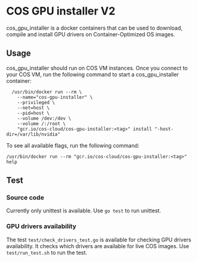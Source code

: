 # COS GPU installer V2

cos\_gpu\_installer is a docker containers that can be used to download,
compile and install GPU drivers on Container-Optimized OS images.

## Usage

cos\_gpu\_installer should run on COS VM instances. Once you connect to your
COS VM, run the following command to start a cos\_gpu\_installer container:
```
  /usr/bin/docker run --rm \
    --name="cos-gpu-installer" \
    --privileged \
    --net=host \
    --pid=host \
    --volume /dev:/dev \
    --volume /:/root \
    "gcr.io/cos-cloud/cos-gpu-installer:<tag>" install "-host-dir=/var/lib/nvidia"
```

To see all available flags, run the following command:

```
/usr/bin/docker run --rm "gcr.io/cos-cloud/cos-gpu-installer:<tag>" help
```

## Test

### Source code
Currently only unittest is available. Use `go test` to run unittest.

### GPU drivers availability
The test `test/check_drivers_test.go` is available for checking GPU drivers
availability. It checks which drivers are available for live COS images.
Use `test/run_test.sh` to run the test.
